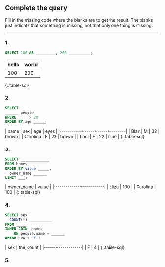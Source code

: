 
## Complete the query


Fill in the missing code where the blanks are to get the result. The blanks just indicate that something is missing, not that only one thing is missing.


-----------------------

### 1. 

~~~sql
SELECT 100 AS _________, 200 __________;
~~~


| hello | world |
|-------|-------|
|   100 |   200 |
{:.table-sql}




### 2. 


~~~sql
SELECT ____
______ people
WHERE ____ > 20
ORDER BY age _____;
~~~

|  name     | sex | age | eyes   |
|-----------+-----+-----+--------|
|  Blair    | M   | 32  | brown  |
|  Carolina | F   | 28  | brown  |
|  Dani     | F   | 22  | blue   |
{:.table-sql}


### 3. 

~~~sql
SELECT _____________
FROM homes
ORDER BY value _____, 
  owner_name ______
LIMIT ___;
~~~


|  owner_name | value  |
|-------------+-----------|
|  Eliza      | 100       |
|  Carolina   | 100       |
{:.table-sql}


### 4.

~~~sql
SELECT sex, 
  COUNT(*) __________
FROM _____
INNER JOIN  homes
    ON people.name = ______
WHERE sex = 'F';
~~~


|  sex | the_count  |
|------+------------|
|  F   | 4          |
{:.table-sql}


### 5.
